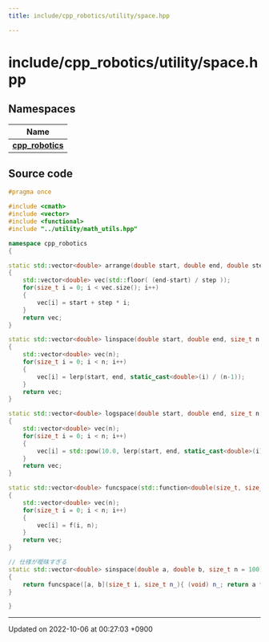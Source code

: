 ```yaml
---
title: include/cpp_robotics/utility/space.hpp

---
```


# include/cpp_robotics/utility/space.hpp



## Namespaces

| Name           |
| -------------- |
| **[cpp_robotics](/cpp_robotics/doxybook/Namespaces/namespacecpp__robotics/)**  |




## Source code

```cpp
#pragma once

#include <cmath>
#include <vector>
#include <functional>
#include "../utility/math_utils.hpp"

namespace cpp_robotics
{

static std::vector<double> arrange(double start, double end, double step = 1.0)
{
    std::vector<double> vec(std::floor( (end-start) / step ));
    for(size_t i = 0; i < vec.size(); i++)
    {
        vec[i] = start + step * i;
    }
    return vec;
}

static std::vector<double> linspace(double start, double end, size_t n = 100)
{
    std::vector<double> vec(n);
    for(size_t i = 0; i < n; i++)
    {
        vec[i] = lerp(start, end, static_cast<double>(i) / (n-1));
    }
    return vec;
}

static std::vector<double> logspace(double start, double end, size_t n = 100)
{
    std::vector<double> vec(n);
    for(size_t i = 0; i < n; i++)
    {
        vec[i] = std::pow(10.0, lerp(start, end, static_cast<double>(i) / (n-1)));
    }
    return vec;
}

static std::vector<double> funcspace(std::function<double(size_t, size_t)> f, size_t n = 100)
{
    std::vector<double> vec(n);
    for(size_t i = 0; i < n; i++)
    {
        vec[i] = f(i, n);
    }
    return vec;
}

// 仕様が曖昧すぎる
static std::vector<double> sinspace(double a, double b, size_t n = 100)
{
    return funcspace([a, b](size_t i, size_t n_){ (void) n_; return a * std::sin(b * i); }, n );
}

}
```


-------------------------------

Updated on 2022-10-06 at 00:27:03 +0900
